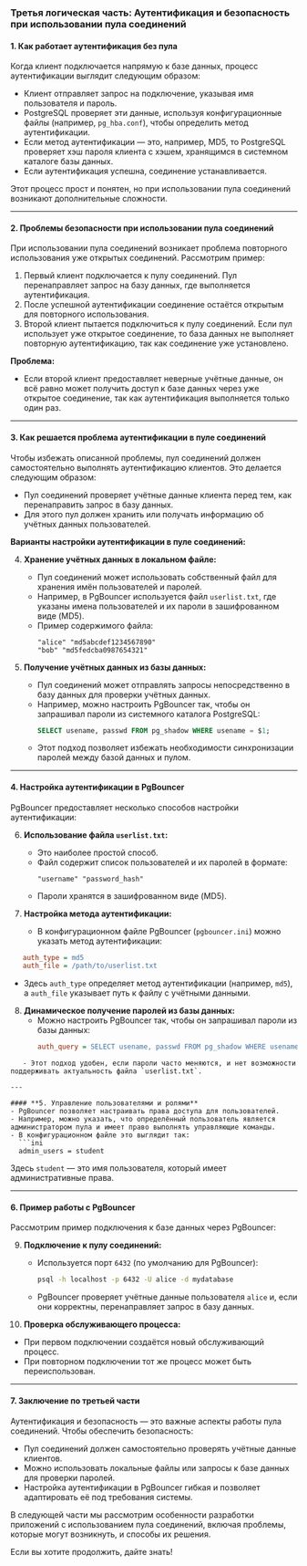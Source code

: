 ### **Третья логическая часть: Аутентификация и безопасность при использовании пула соединений**

#### **1. Как работает аутентификация без пула**
Когда клиент подключается напрямую к базе данных, процесс аутентификации выглядит следующим образом:
- Клиент отправляет запрос на подключение, указывая имя пользователя и пароль.
- PostgreSQL проверяет эти данные, используя конфигурационные файлы (например, `pg_hba.conf`), чтобы определить метод аутентификации.
- Если метод аутентификации — это, например, MD5, то PostgreSQL проверяет хэш пароля клиента с хэшем, хранящимся в системном каталоге базы данных.
- Если аутентификация успешна, соединение устанавливается.

Этот процесс прост и понятен, но при использовании пула соединений возникают дополнительные сложности.

---

#### **2. Проблемы безопасности при использовании пула соединений**
При использовании пула соединений возникает проблема повторного использования уже открытых соединений. Рассмотрим пример:
1. Первый клиент подключается к пулу соединений. Пул перенаправляет запрос на базу данных, где выполняется аутентификация.
2. После успешной аутентификации соединение остаётся открытым для повторного использования.
3. Второй клиент пытается подключиться к пулу соединений. Если пул использует уже открытое соединение, то база данных не выполняет повторную аутентификацию, так как соединение уже установлено.

**Проблема:**
- Если второй клиент предоставляет неверные учётные данные, он всё равно может получить доступ к базе данных через уже открытое соединение, так как аутентификация выполняется только один раз.

---

#### **3. Как решается проблема аутентификации в пуле соединений**
Чтобы избежать описанной проблемы, пул соединений должен самостоятельно выполнять аутентификацию клиентов. Это делается следующим образом:
- Пул соединений проверяет учётные данные клиента перед тем, как перенаправить запрос в базу данных.
- Для этого пул должен хранить или получать информацию об учётных данных пользователей.

**Варианты настройки аутентификации в пуле соединений:**

4. **Хранение учётных данных в локальном файле:**
   - Пул соединений может использовать собственный файл для хранения имён пользователей и паролей.
   - Например, в PgBouncer используется файл `userlist.txt`, где указаны имена пользователей и их пароли в зашифрованном виде (MD5).
   - Пример содержимого файла:
     ```
     "alice" "md5abcdef1234567890"
     "bob" "md5fedcba0987654321"
     ```

5. **Получение учётных данных из базы данных:**
   - Пул соединений может отправлять запросы непосредственно в базу данных для проверки учётных данных.
   - Например, можно настроить PgBouncer так, чтобы он запрашивал пароли из системного каталога PostgreSQL:
     ```sql
     SELECT usename, passwd FROM pg_shadow WHERE usename = $1;
     ```
   - Этот подход позволяет избежать необходимости синхронизации паролей между базой данных и пулом.

---

#### **4. Настройка аутентификации в PgBouncer**
PgBouncer предоставляет несколько способов настройки аутентификации:

6. **Использование файла `userlist.txt`:**
   - Это наиболее простой способ.
   - Файл содержит список пользователей и их паролей в формате:
     ```
     "username" "password_hash"
     ```
   - Пароли хранятся в зашифрованном виде (MD5).

7. **Настройка метода аутентификации:**
   - В конфигурационном файле PgBouncer (`pgbouncer.ini`) можно указать метод аутентификации:
  ```ini
     auth_type = md5
     auth_file = /path/to/userlist.txt
```
   - Здесь `auth_type` определяет метод аутентификации (например, `md5`), а `auth_file` указывает путь к файлу с учётными данными.

8. **Динамическое получение паролей из базы данных:**
   - Можно настроить PgBouncer так, чтобы он запрашивал пароли из базы данных:
     ```ini
     auth_query = SELECT usename, passwd FROM pg_shadow WHERE usename = $1
```
   - Этот подход удобен, если пароли часто меняются, и нет возможности поддерживать актуальность файла `userlist.txt`.

---

#### **5. Управление пользователями и ролями**
- PgBouncer позволяет настраивать права доступа для пользователей.
- Например, можно указать, что определённый пользователь является администратором пула и имеет право выполнять управляющие команды.
- В конфигурационном файле это выглядит так:
  ```ini
  admin_users = student
```
  Здесь `student` — это имя пользователя, который имеет административные права.

---

#### **6. Пример работы с PgBouncer**
Рассмотрим пример подключения к базе данных через PgBouncer:

9. **Подключение к пулу соединений:**
   - Используется порт `6432` (по умолчанию для PgBouncer):
     ```bash
     psql -h localhost -p 6432 -U alice -d mydatabase
     ```
   - PgBouncer проверяет учётные данные пользователя `alice` и, если они корректны, перенаправляет запрос в базу данных.

10. **Проверка обслуживающего процесса:**
   - При первом подключении создаётся новый обслуживающий процесс.
   - При повторном подключении тот же процесс может быть переиспользован.

---

#### **7. Заключение по третьей части**
Аутентификация и безопасность — это важные аспекты работы пула соединений. Чтобы обеспечить безопасность:
- Пул соединений должен самостоятельно проверять учётные данные клиентов.
- Можно использовать локальные файлы или запросы к базе данных для проверки паролей.
- Настройка аутентификации в PgBouncer гибкая и позволяет адаптировать её под требования системы.

В следующей части мы рассмотрим особенности разработки приложений с использованием пула соединений, включая проблемы, которые могут возникнуть, и способы их решения.

Если вы хотите продолжить, дайте знать!